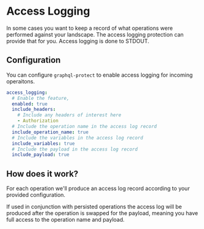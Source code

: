 # Access Logging

In some cases you want to keep a record of what operations were performed against your landscape. The access logging protection can provide that for you.
Access logging is done to STDOUT.

<!-- TOC -->

## Configuration

You can configure `graphql-protect` to enable access logging for incoming operaitons.

```yaml
access_logging:
  # Enable the feature, 
  enabled: true
  include_headers:
    # Include any headers of interest here
    - Authorization
  # Include the operation name in the access log record
  include_operation_name: true
  # Include the variables in the access log record
  include_variables: true
  # Include the payload in the access log record
  include_payload: true
```

## How does it work?

For each operation we'll produce an access log record according to your provided configuration. 

If used in conjunction with persisted operations the access log will be produced after the operation is swapped for the payload, meaning you have full access to the operation name and payload.